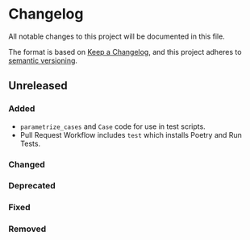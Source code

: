 # Changelog

All notable changes to this project will be documented in this file.

The format is based on [Keep a Changelog](https://keepachangelog.com/en/1.0.0/),
and this project adheres to [semantic versioning](https://semver.org/spec/v2.0.0.html).

## Unreleased

### Added
- `parametrize_cases` and `Case` code for use in test scripts.
- Pull Request Workflow includes `test` which installs Poetry and Run Tests.

### Changed

### Deprecated

### Fixed

### Removed
